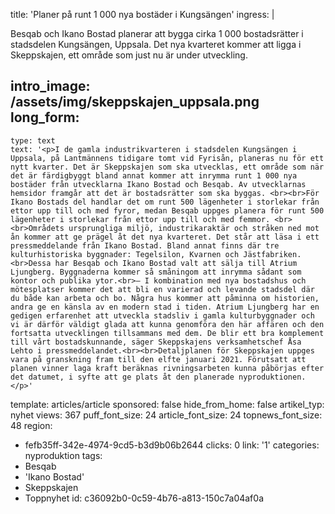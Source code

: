 title: 'Planer på runt 1 000 nya bostäder i Kungsängen'
ingress: |
  <p>Besqab och Ikano Bostad planerar att bygga cirka 1 000 bostadsrätter i stadsdelen Kungsängen, Uppsala. Det nya kvarteret kommer att ligga i Skeppskajen, ett område som just nu är under utveckling.
  </p>
  
intro_image: /assets/img/skeppskajen_uppsala.png
long_form:
  -
    type: text
    text: '<p>I de gamla industrikvarteren i stadsdelen Kungsängen i Uppsala, på Lantmännens tidigare tomt vid Fyrisån, planeras nu för ett nytt kvarter. Det är Skeppskajen som ska utvecklas, ett område som när det är färdigbyggt bland annat kommer att inrymma runt 1 000 nya bostäder från utvecklarna Ikano Bostad och Besqab. Av utvecklarnas hemsidor framgår att det är bostadsrätter som ska byggas. <br><br>För Ikano Bostads del handlar det om runt 500 lägenheter i storlekar från ettor upp till och med fyror, medan Besqab uppges planera för runt 500 lägenheter i storlekar från ettor upp till och med femmor. <br><br>Områdets ursprungliga miljö, industrikaraktär och stråken ned mot ån kommer att ge prägel åt det nya kvarteret. Det står att läsa i ett pressmeddelande från Ikano Bostad. Bland annat finns där tre kulturhistoriska byggnader: Tegelsilon, Kvarnen och Jästfabriken. <br>Dessa har Besqab och Ikano Bostad valt att sälja till Atrium Ljungberg. Byggnaderna kommer så småningom att inrymma sådant som kontor och publika ytor.<br>– I kombination med nya bostadshus och mötesplatser kommer det att bli en varierad och levande stadsdel där du både kan arbeta och bo. Några hus kommer att påminna om historien, andra ge en känsla av en modern stad i tiden. Atrium Ljungberg har en gedigen erfarenhet att utveckla stadsliv i gamla kulturbyggnader och vi är därför väldigt glada att kunna genomföra den här affären och den fortsatta utvecklingen tillsammans med dem. De blir ett bra komplement till vårt bostadskunnande, säger Skeppskajens verksamhetschef Åsa Lehto i pressmeddelandet.<br><br>Detaljplanen för Skeppskajen uppges vara på granskning fram till den elfte januari 2021. Förutsatt att planen vinner laga kraft beräknas rivningsarbeten kunna påbörjas efter det datumet, i syfte att ge plats åt den planerade nyproduktionen.</p>'
template: articles/article
sponsored: false
hide_from_home: false
artikel_typ: nyhet
views: 367
puff_font_size: 24
article_font_size: 24
topnews_font_size: 48
region:
  - fefb35ff-342e-4974-9cd5-b3d9b06b2644
clicks: 0
link: '1'
categories: nyproduktion
tags:
  - Besqab
  - 'Ikano Bostad'
  - Skeppskajen
  - Toppnyhet
id: c36092b0-0c59-4b76-a813-150c7a04af0a
